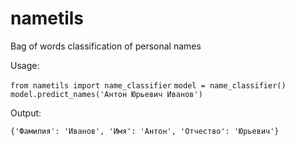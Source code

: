 # nametils
Bag of words classification of personal names

Usage:

`from nametils import name_classifier`
`model = name_classifier()`
`model.predict_names('Антон Юрьевич Иванов')`

Output:

`{'Фамилия': 'Иванов', 'Имя': 'Антон', 'Отчество': 'Юрьевич'}`
